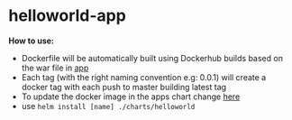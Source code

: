 # helloworld-app

**How to use:**

- Dockerfile will be automatically built using Dockerhub builds based on the war file in [app](./app)
- Each tag (with the right naming convention e.g: 0.0.1) will create a docker tag with each push to master building latest tag
- To update the docker image in the apps chart change [here](https://github.com/shayharush/helloworld-app/blob/master/charts/helloworld/Chart.yaml#L21)
- use `helm install [name] ./charts/helloworld`
